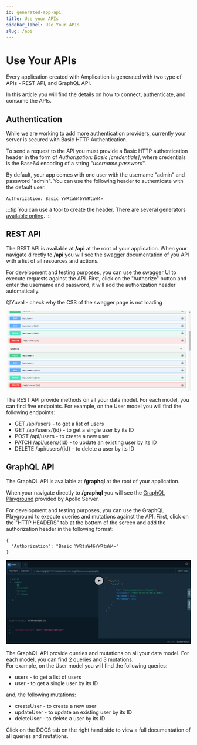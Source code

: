 ```yaml
---
id: generated-app-api
title: Use your APIs
sidebar_label: Use Your APIs
slug: /api
---
```


# Use Your APIs

Every application created with Amplication is generated with two type of APIs - REST API, and GraphQL API.

In this article you will find the details on how to connect, authenticate, and consume the APIs.

## Authentication

While we are working to add more authentication providers, currently your server is secured with Basic HTTP Authentication.

To send a request to the API you must provide a Basic HTTP authentication header in the form of _Authorization: Basic [credentials]_, where credentials is the Base64 encoding of a string "_username:password_".

By default, your app comes with one user with the username "admin" and password "admin".
You can use the following header to authenticate with the default user.

```
Authorization: Basic YWRtaW46YWRtaW4=
```

:::tip
You can use a tool to create the header. There are several generators [available online](https://www.google.com/search?q=http+basic+authentication+header+generator).
:::

## REST API

The REST API is available at **/api** at the root of your application.
When your navigate directly to **/api** you will see the swagger documentation of you API with a list of all resources and actions.

For development and testing purposes, you can use the [swagger UI](https://swagger.io/tools/swagger-ui/) to execute requests against the API. First, click on the "Authorize" button and enter the username and password, it will add the authorization header automatically.

@Yuval - check why the CSS of the swagger page is not loading

![](./assets/generated-app-api/swagger-ui.png)

The REST API provide methods on all your data model. For each model, you can find five endpoints. For example, on the User model you will find the following endpoints:

- GET /api/users - to get a list of users
- GET /api/users/{id} - to get a single user by its ID
- POST /api/users - to create a new user
- PATCH /api/users/{id} - to update an existing user by its ID
- DELETE /api/users/{id} - to delete a user by its ID

## GraphQL API

The GraphQL API is available at **/graphql** at the root of your application.

When your navigate directly to **/graphql** you will see the [GraphQL Playground](https://www.apollographql.com/docs/apollo-server/testing/graphql-playground/) provided by Apollo Server.

For development and testing purposes, you can use the GraphQL Playground to execute queries and mutations against the API. First, click on the "HTTP HEADERS" tab at the bottom of the screen and add the authorization header in the following format:

```
{
  "Authorization": "Basic YWRtaW46YWRtaW4="
}
```

![](./assets/generated-app-api/graphql-playground.png)

The GraphQL API provide queries and mutations on all your data model. For each model, you can find 2 queries and 3 mutations. \
For example, on the User model you will find the following queries:

- users - to get a list of users
- user - to get a single user by its ID

and, the following mutations:

- createUser - to create a new user
- updateUser - to update an existing user by its ID
- deleteUser - to delete a user by its ID

Click on the DOCS tab on the right hand side to view a full documentation of all queries and mutations.
